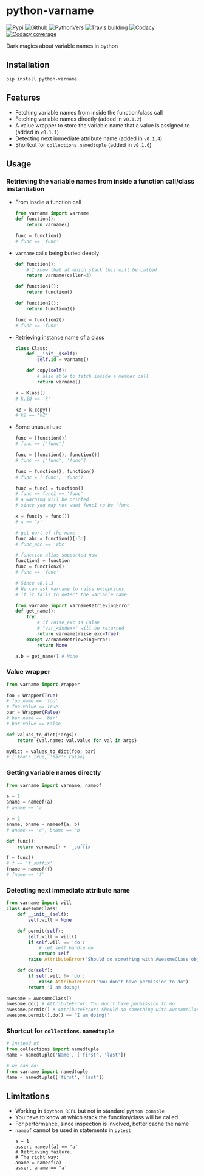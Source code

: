 # python-varname

[![Pypi][3]][4] [![Github][5]][6] [![PythonVers][8]][4] [![Travis building][10]][11] [![Codacy][12]][13] [![Codacy coverage][14]][13]

Dark magics about variable names in python

## Installation
```shell
pip install python-varname
```

## Features

- Fetching variable names from inside the function/class call
- Fetching variable names directly (added in `v0.1.2`)
- A value wrapper to store the variable name that a value is assigned to (added in `v0.1.1`)
- Detecting next immediate attribute name (added in `v0.1.4`)
- Shortcut for `collections.namedtuple` (added in `v0.1.6`)

## Usage

### Retrieving the variable names from inside a function call/class instantiation

- From insdie a function call
    ```python
    from varname import varname
    def function():
        return varname()

    func = function()
    # func == 'func'
    ```

-  `varname` calls being buried deeply
    ```python
    def function():
        # I know that at which stack this will be called
        return varname(caller=3)

    def function1():
        return function()

    def function2():
        return function1()

    func = function2()
    # func == 'func'
    ```

- Retrieving instance name of a class
    ```python
    class Klass:
        def __init__(self):
            self.id = varname()

        def copy(self):
            # also able to fetch inside a member call
            return varname()

    k = Klass()
    # k.id == 'k'

    k2 = k.copy()
    # k2 == 'k2'
    ```

- Some unusual use
    ```python
    func = [function()]
    # func == ['func']

    func = [function(), function()]
    # func == ['func', 'func']

    func = function(), function()
    # func = ('func', 'func')

    func = func1 = function()
    # func == func1 == 'func'
    # a warning will be printed
    # since you may not want func1 to be 'func'

    x = func(y = func())
    # x == 'x'

    # get part of the name
    func_abc = function()[-3:]
    # func_abc == 'abc'

    # function alias supported now
    function2 = function
    func = function2()
    # func == 'func'

    # Since v0.1.3
    # We can ask varname to raise exceptions
    # if it fails to detect the variable name

    from varname import VarnameRetrievingError
    def get_name():
        try:
            # if raise_exc is False
            # "var_<index>" will be returned
            return varname(raise_exc=True)
        except VarnameRetrieveingError:
            return None

    a.b = get_name() # None
    ```

### Value wrapper

```python
from varname import Wrapper

foo = Wrapper(True)
# foo.name == 'foo'
# foo.value == True
bar = Wrapper(False)
# bar.name == 'bar'
# bar.value == False

def values_to_dict(*args):
    return {val.name: val.value for val in args}

mydict = values_to_dict(foo, bar)
# {'foo': True, 'bar': False}
```

### Getting variable names directly

```python
from varname import varname, nameof

a = 1
aname = nameof(a)
# aname == 'a

b = 2
aname, bname = nameof(a, b)
# aname == 'a', bname == 'b'

def func():
    return varname() + '_suffix'

f = func()
# f == 'f_suffix'
fname = nameof(f)
# fname == 'f'
```

### Detecting next immediate attribute name
```python
from varname import will
class AwesomeClass:
    def __init__(self):
        self.will = None

    def permit(self):
        self.will = will()
        if self.will == 'do':
            # let self handle do
            return self
        raise AttributeError('Should do something with AwesomeClass object')

    def do(self):
        if self.will != 'do':
            raise AttributeError("You don't have permission to do")
        return 'I am doing!'

awesome = AwesomeClass()
awesome.do() # AttributeError: You don't have permission to do
awesome.permit() # AttributeError: Should do something with AwesomeClass object
awesome.permit().do() == 'I am doing!'
```

### Shortcut for `collections.namedtuple`
```python
# instead of
from collections import namedtuple
Name = namedtuple('Name', ['first', 'last'])

# we can do:
from varname import namedtuple
Name = namedtuple(['first', 'last'])
```

## Limitations
- Working in `ipython REPL` but not in standard `python console`
- You have to know at which stack the function/class will be called
- For performance, since inspection is involved, better cache the name
- `nameof` cannot be used in statements in `pytest`
  ```
  a = 1
  assert nameof(a) == 'a'
  # Retrieving failure.
  # The right way:
  aname = nameof(a)
  assert aname == 'a'
  ```

[1]: https://github.com/pwwang/python-varname
[3]: https://img.shields.io/pypi/v/python-varname?style=flat-square
[4]: https://pypi.org/project/python-varname/
[5]: https://img.shields.io/github/tag/pwwang/python-varname?style=flat-square
[6]: https://github.com/pwwang/python-varname
[8]: https://img.shields.io/pypi/pyversions/python-varname?style=flat-square
[10]: https://img.shields.io/travis/pwwang/python-varname?style=flat-square
[11]: https://travis-ci.org/pwwang/python-varname
[12]: https://img.shields.io/codacy/grade/ed851ff47b194e3e9389b2a44d6f21da?style=flat-square
[13]: https://app.codacy.com/manual/pwwang/python-varname/dashboard
[14]: https://img.shields.io/codacy/coverage/ed851ff47b194e3e9389b2a44d6f21da?style=flat-square
